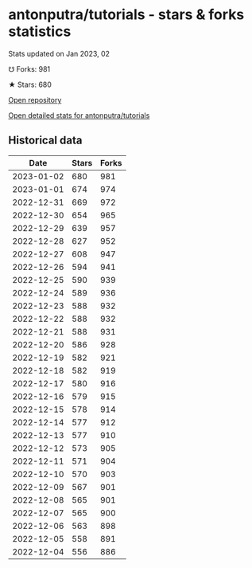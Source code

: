 # antonputra/tutorials - stars & forks statistics

Stats updated on Jan 2023, 02

☋ Forks: 981

★ Stars: 680

[Open repository](https://github.com/antonputra/tutorials)

[Open detailed stats for antonputra/tutorials](https://reviewgithub.com/rep/antonputra/tutorials)

## Historical data
| Date | Stars | Forks |
|------|-------|-------|
| 2023-01-02 | 680 | 981 | 
| 2023-01-01 | 674 | 974 | 
| 2022-12-31 | 669 | 972 | 
| 2022-12-30 | 654 | 965 | 
| 2022-12-29 | 639 | 957 | 
| 2022-12-28 | 627 | 952 | 
| 2022-12-27 | 608 | 947 | 
| 2022-12-26 | 594 | 941 | 
| 2022-12-25 | 590 | 939 | 
| 2022-12-24 | 589 | 936 | 
| 2022-12-23 | 588 | 932 | 
| 2022-12-22 | 588 | 932 | 
| 2022-12-21 | 588 | 931 | 
| 2022-12-20 | 586 | 928 | 
| 2022-12-19 | 582 | 921 | 
| 2022-12-18 | 582 | 919 | 
| 2022-12-17 | 580 | 916 | 
| 2022-12-16 | 579 | 915 | 
| 2022-12-15 | 578 | 914 | 
| 2022-12-14 | 577 | 912 | 
| 2022-12-13 | 577 | 910 | 
| 2022-12-12 | 573 | 905 | 
| 2022-12-11 | 571 | 904 | 
| 2022-12-10 | 570 | 903 | 
| 2022-12-09 | 567 | 901 | 
| 2022-12-08 | 565 | 901 | 
| 2022-12-07 | 565 | 900 | 
| 2022-12-06 | 563 | 898 | 
| 2022-12-05 | 558 | 891 | 
| 2022-12-04 | 556 | 886 | 

